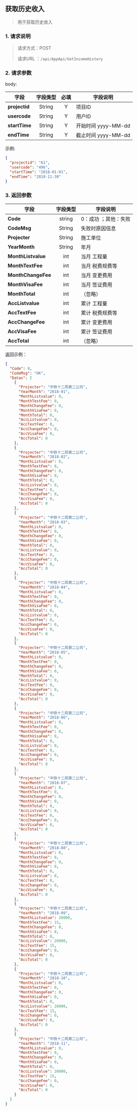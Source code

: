 ## 获取历史收入

> 用于获取历史收入

### 1. 请求说明

> 请求方式：POST
>
> 请求URL ：`/api/AppApi/GetIncomeHistory`

### 2. 请求参数

body:

| 字段          | 字段类型 | 必填 | 字段说明            |
| ------------- | :------: | :--: | ------------------- |
| **projectid** |  String  |  Y   | 项目ID              |
| **usercode**  |  String  |  Y   | 用户ID              |
| **startTime** |  String  |  Y   | 开始时间 yyyy-MM-dd |
| **endTime**   |  String  |  Y   | 截止时间 yyyy-MM-dd |

示例:

```json
{
  "projectid": "61",
  "usercode": "496",
  "startTime": "2018-01-01",
  "endTime": "2018-11-30"
}
```

### 3. 返回参数

| 字段               | 字段类型 | 字段说明             |
| ------------------ | :------: | -------------------- |
| **Code**           |  string  | 0：成功 ；其他：失败 |
| **CodeMsg**        |  String  | 失败时原因信息       |
| **Projecter**      |  String  | 施工单位             |
| **YearMonth**      |  String  | 年月                 |
| **MonthListvalue** |   int    | 当月 工程量          |
| **MonthTextFee**   |   int    | 当月 税费规费等      |
| **MonthChangeFee** |   int    | 当月 变更费用        |
| **MonthVisaFee**   |   int    | 当月 签证费用        |
| **MonthTotal**     |   int    | （忽略）             |
| **AccListvalue**   |   int    | 累计 工程量          |
| **AccTextFee**     |   int    | 累计 税费规费等      |
| **AccChangeFee**   |   int    | 累计 变更费用        |
| **AccVisaFee**     |   int    | 累计 签证费用        |
| **AccTotal**       |   int    | （忽略）             |

返回示例：

```json
{
  "Code": 0,
  "CodeMsg": "OK",
  "Datas": [
    {
      "Projecter": "中铁十二局第二公司",
      "YearMonth": "2018-01",
      "MonthListvalue": 0,
      "MonthTextFee": 0,
      "MonthChangeFee": 0,
      "MonthVisaFee": 0,
      "MonthTotal": 0,
      "AccListvalue": 0,
      "AccTextFee": 0,
      "AccChangeFee": 0,
      "AccVisaFee": 0,
      "AccTotal": 0
    },
    {
      "Projecter": "中铁十二局第二公司",
      "YearMonth": "2018-02",
      "MonthListvalue": 0,
      "MonthTextFee": 0,
      "MonthChangeFee": 0,
      "MonthVisaFee": 0,
      "MonthTotal": 0,
      "AccListvalue": 0,
      "AccTextFee": 0,
      "AccChangeFee": 0,
      "AccVisaFee": 0,
      "AccTotal": 0
    },
    {
      "Projecter": "中铁十二局第二公司",
      "YearMonth": "2018-03",
      "MonthListvalue": 0,
      "MonthTextFee": 0,
      "MonthChangeFee": 0,
      "MonthVisaFee": 0,
      "MonthTotal": 0,
      "AccListvalue": 0,
      "AccTextFee": 0,
      "AccChangeFee": 0,
      "AccVisaFee": 0,
      "AccTotal": 0
    },
    {
      "Projecter": "中铁十二局第二公司",
      "YearMonth": "2018-04",
      "MonthListvalue": 0,
      "MonthTextFee": 0,
      "MonthChangeFee": 0,
      "MonthVisaFee": 0,
      "MonthTotal": 0,
      "AccListvalue": 0,
      "AccTextFee": 0,
      "AccChangeFee": 0,
      "AccVisaFee": 0,
      "AccTotal": 0
    },
    {
      "Projecter": "中铁十二局第二公司",
      "YearMonth": "2018-05",
      "MonthListvalue": 0,
      "MonthTextFee": 0,
      "MonthChangeFee": 0,
      "MonthVisaFee": 0,
      "MonthTotal": 0,
      "AccListvalue": 0,
      "AccTextFee": 0,
      "AccChangeFee": 0,
      "AccVisaFee": 0,
      "AccTotal": 0
    },
    {
      "Projecter": "中铁十二局第二公司",
      "YearMonth": "2018-06",
      "MonthListvalue": 0,
      "MonthTextFee": 0,
      "MonthChangeFee": 0,
      "MonthVisaFee": 0,
      "MonthTotal": 0,
      "AccListvalue": 0,
      "AccTextFee": 0,
      "AccChangeFee": 0,
      "AccVisaFee": 0,
      "AccTotal": 0
    },
    {
      "Projecter": "中铁十二局第二公司",
      "YearMonth": "2018-07",
      "MonthListvalue": 0,
      "MonthTextFee": 0,
      "MonthChangeFee": 0,
      "MonthVisaFee": 0,
      "MonthTotal": 0,
      "AccListvalue": 0,
      "AccTextFee": 0,
      "AccChangeFee": 0,
      "AccVisaFee": 0,
      "AccTotal": 0
    },
    {
      "Projecter": "中铁十二局第二公司",
      "YearMonth": "2018-08",
      "MonthListvalue": 0,
      "MonthTextFee": 0,
      "MonthChangeFee": 0,
      "MonthVisaFee": 0,
      "MonthTotal": 0,
      "AccListvalue": 0,
      "AccTextFee": 0,
      "AccChangeFee": 0,
      "AccVisaFee": 0,
      "AccTotal": 0
    },
    {
      "Projecter": "中铁十二局第二公司",
      "YearMonth": "2018-09",
      "MonthListvalue": 26000,
      "MonthTextFee": 15,
      "MonthChangeFee": 0,
      "MonthVisaFee": 0,
      "MonthTotal": 0,
      "AccListvalue": 26000,
      "AccTextFee": 15,
      "AccChangeFee": 0,
      "AccVisaFee": 0,
      "AccTotal": 0
    },
    {
      "Projecter": "中铁十二局第二公司",
      "YearMonth": "2018-10",
      "MonthListvalue": 0,
      "MonthTextFee": 0,
      "MonthChangeFee": 0,
      "MonthVisaFee": 0,
      "MonthTotal": 0,
      "AccListvalue": 26000,
      "AccTextFee": 15,
      "AccChangeFee": 0,
      "AccVisaFee": 0,
      "AccTotal": 0
    },
    {
      "Projecter": "中铁十二局第二公司",
      "YearMonth": "2018-11",
      "MonthListvalue": 0,
      "MonthTextFee": 0,
      "MonthChangeFee": 0,
      "MonthVisaFee": 0,
      "MonthTotal": 0,
      "AccListvalue": 26000,
      "AccTextFee": 15,
      "AccChangeFee": 0,
      "AccVisaFee": 0,
      "AccTotal": 0
    }
  ]
}
```